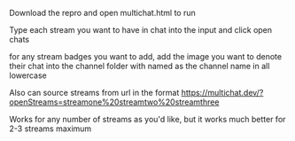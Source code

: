 Download the repro and open multichat.html to run

Type each stream you want to have in chat into the input and click open chats

for any stream badges you want to add, add the image you want to denote their chat into the channel folder with named as the channel name in all lowercase

Also can source streams from url in the format https://multichat.dev/?openStreams=streamone%20streamtwo%20streamthree

Works for any number of streams as you'd like, but it works much better for 2-3 streams maximum
